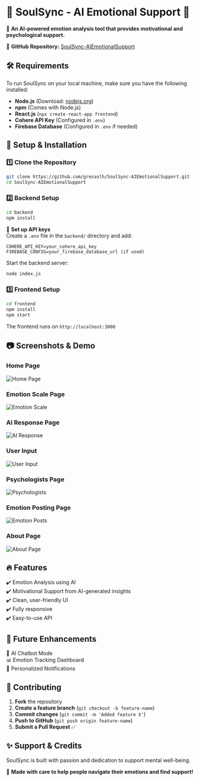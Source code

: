 # 🌟 SoulSync - AI Emotional Support 🌟  
🚀 **An AI-powered emotion analysis tool that provides motivational and psychological support.**  

🔗 **GitHub Repository:** [SoulSync-AIEmotionalSupport](https://github.com/gresaslh/SoulSync-AIEmotionalSupport.git)  

## 🛠️ **Requirements**  
To run SoulSync on your local machine, make sure you have the following installed:  
- **Node.js** (Download: [nodejs.org](https://nodejs.org/))  
- **npm** (Comes with Node.js)  
- **React.js** (`npx create-react-app frontend`)  
- **Cohere API Key** (Configured in `.env`)  
- **Firebase Database** (Configured in `.env` if needed)  

## 🚀 **Setup & Installation**  

### **1️⃣ Clone the Repository**  
```bash
git clone https://github.com/gresaslh/SoulSync-AIEmotionalSupport.git
cd SoulSync-AIEmotionalSupport
```

### **2️⃣ Backend Setup**  
```bash
cd backend
npm install
```
🔑 **Set up API keys**  
Create a `.env` file in the `backend/` directory and add:  
```
COHERE_API_KEY=your_cohere_api_key
FIREBASE_CONFIG=your_firebase_database_url (if used)
```
Start the backend server:  
```bash
node index.js
```

### **3️⃣ Frontend Setup**  
```bash
cd frontend
npm install
npm start
```
The frontend runs on `http://localhost:3000`  

## 📷 **Screenshots & Demo**  

### Home Page  
![Home Page](https://github.com/user-attachments/assets/c5a4cc54-2034-4fd8-af31-0c684962c3a0)  

### Emotion Scale Page  
![Emotion Scale](https://github.com/user-attachments/assets/7c1c9852-7d2e-47b5-8f4b-518822968829)  

### AI Response Page  
![AI Response](https://github.com/user-attachments/assets/b19778ba-ec47-412a-aeaf-861d5e4f9e18)

### User Input
![User Input](https://github.com/user-attachments/assets/59322520-6dca-4bb7-a069-4cff3fa2ab7c)  

### Psychologists Page  
![Psychologists](https://github.com/user-attachments/assets/8092b7de-e8eb-40c3-9e07-559c4f9b6dcb)  

### Emotion Posting Page  
![Emotion Posts](https://github.com/user-attachments/assets/a6344640-c3f8-44c5-aa39-5e15284965f0)  

### About Page  
![About Page](https://github.com/user-attachments/assets/bd973fb0-e50b-400c-8b0f-005fef758f37) 

## 🔥 **Features**  
✔️ Emotion Analysis using AI  
✔️ Motivational Support from AI-generated insights  
✔️ Clean, user-friendly UI  
✔️ Fully responsive  
✔️ Easy-to-use API  

## 📌 **Future Enhancements**  
🚀 AI Chatbot Mode  
📊 Emotion Tracking Dashboard  
🔔 Personalized Notifications  

## 🤝 **Contributing**  
1. **Fork** the repository  
2. **Create a feature branch** (`git checkout -b feature-name`)  
3. **Commit changes** (`git commit -m 'Added feature X'`)  
4. **Push to GitHub** (`git push origin feature-name`)  
5. **Submit a Pull Request** ✅  

## ✨ **Support & Credits**  
SoulSync is built with passion and dedication to support mental well-being.  

💜 **Made with care to help people navigate their emotions and find support!**  
